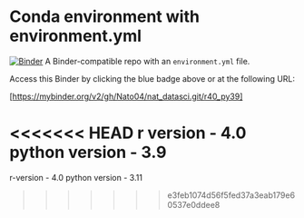 # Conda environment with environment.yml

[![Binder](http://mybinder.org/badge_logo.svg)](https://mybinder.org/v2/gh/Nato04/nat_datasci.git/r40_py39)
A Binder-compatible repo with an `environment.yml` file.

Access this Binder by clicking the blue badge above or at the following URL:

[https://mybinder.org/v2/gh/Nato04/nat_datasci.git/r40_py39]

<<<<<<< HEAD
r version - 4.0
python version - 3.9
=======
r-version - 4.0
python version - 3.11
>>>>>>> e3feb1074d56f5fed37a3eab179e60537e0ddee8
